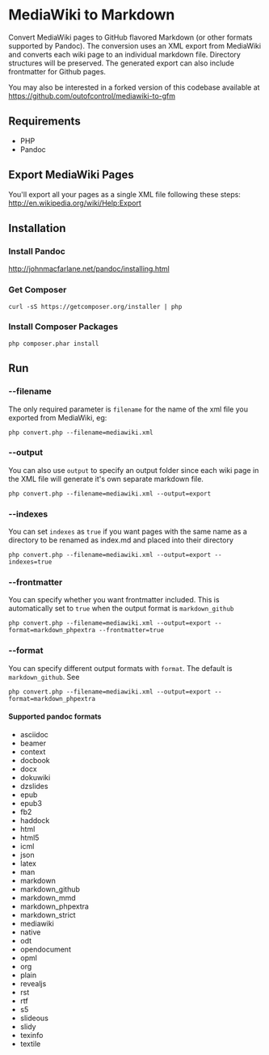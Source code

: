 # MediaWiki to Markdown

Convert MediaWiki pages to GitHub flavored Markdown (or other formats supported by Pandoc). The conversion uses an XML export from MediaWiki and converts each wiki page to an individual markdown file. Directory structures will be preserved. The generated export can also include frontmatter for Github pages.

You may also be interested in a forked version of this codebase available at https://github.com/outofcontrol/mediawiki-to-gfm

## Requirements

* PHP
* Pandoc

## Export MediaWiki Pages

You'll export all your pages as a single XML file following these steps: http://en.wikipedia.org/wiki/Help:Export

## Installation

### Install Pandoc

http://johnmacfarlane.net/pandoc/installing.html

### Get Composer

`curl -sS https://getcomposer.org/installer | php`

### Install Composer Packages

`php composer.phar install`

## Run

### --filename

The only required parameter is `filename` for the name of the xml file you exported from MediaWiki, eg: 

`php convert.php --filename=mediawiki.xml`

### --output

You can also use `output` to specify an output folder since each wiki page in the XML file will generate it's own separate markdown file.

`php convert.php --filename=mediawiki.xml --output=export`

### --indexes

You can set `indexes` as `true` if you want pages with the same name as a directory to be renamed as index.md and placed into their directory

`php convert.php --filename=mediawiki.xml --output=export --indexes=true`

### --frontmatter

You can specify whether you want frontmatter included. This is automatically set to `true` when the output format is `markdown_github`

`php convert.php --filename=mediawiki.xml --output=export --format=markdown_phpextra --frontmatter=true`

### --format

You can specify different output formats with `format`. The default is `markdown_github`. See 

`php convert.php --filename=mediawiki.xml --output=export --format=markdown_phpextra`

#### Supported pandoc formats

* asciidoc
* beamer
* context
* docbook
* docx
* dokuwiki
* dzslides
* epub
* epub3
* fb2
* haddock
* html
* html5
* icml
* json
* latex
* man
* markdown
* markdown_github
* markdown_mmd
* markdown_phpextra
* markdown_strict
* mediawiki
* native
* odt
* opendocument
* opml
* org
* plain
* revealjs
* rst
* rtf
* s5
* slideous
* slidy
* texinfo
* textile
